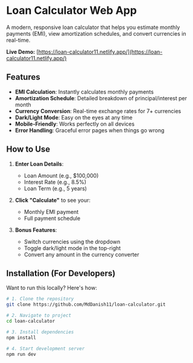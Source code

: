#  Loan Calculator Web App

A modern, responsive loan calculator that helps you estimate monthly payments (EMI), view amortization schedules, and convert currencies in real-time.



 **Live Demo:** [https://loan-calculator11.netlify.app/](https://loan-calculator11.netlify.app/)


##  Features

- **EMI Calculation**: Instantly calculates monthly payments
- **Amortization Schedule**: Detailed breakdown of principal/interest per month
- **Currency Conversion**: Real-time exchange rates for 7+ currencies
- **Dark/Light Mode**: Easy on the eyes at any time
- **Mobile-Friendly**: Works perfectly on all devices
- **Error Handling**: Graceful error pages when things go wrong

##  How to Use

1. **Enter Loan Details**:
   - Loan Amount (e.g., $100,000)
   - Interest Rate (e.g., 8.5%)
   - Loan Term (e.g., 5 years)

2. **Click "Calculate"** to see your:
   - Monthly EMI payment
   - Full payment schedule

3. **Bonus Features**:
   - Switch currencies using the dropdown
   - Toggle dark/light mode in the top-right
   - Convert any amount in the currency converter

##  Installation (For Developers)

Want to run this locally? Here's how:

```bash
# 1. Clone the repository
git clone https://github.com/MdDanish11/loan-calculator.git

# 2. Navigate to project
cd loan-calculator

# 3. Install dependencies
npm install

# 4. Start development server
npm run dev